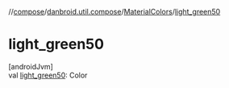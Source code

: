 //[compose](../../../index.md)/[danbroid.util.compose](../index.md)/[MaterialColors](index.md)/[light_green50](light_green50.md)

# light_green50

[androidJvm]\
val [light_green50](light_green50.md): Color
